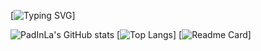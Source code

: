 [![Typing SVG](https://readme-typing-svg.demolab.com?font=Fira+Code&weight=450&size=22&pause=500&center=true&vCenter=true&multiline=true&repeat=false&width=550&height=150&lines=PadInLa;Full-Stack+Web+Developer;PostgreSQL+%7C+Django+%7C+REST+%7C+React.js)]

![PadInLa's GitHub stats](https://github-readme-stats.vercel.app/api?username=PadInLa&show_icons=true&theme=radical)
[![Top Langs](https://github-readme-stats.vercel.app/api/top-langs/?username=PadInLa&layout=compact)]
[![Readme Card](https://github-readme-stats.vercel.app/api/pin/?username=PadInLa&repo=Compare_and_Go_Back)]
